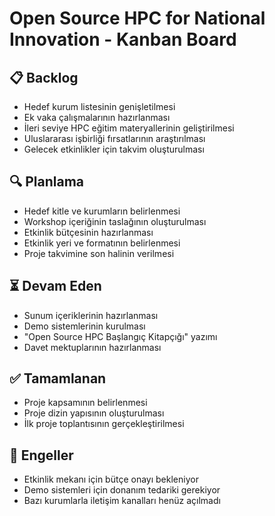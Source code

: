 # Open Source HPC for National Innovation - Kanban Board

## 📋 Backlog

- Hedef kurum listesinin genişletilmesi
- Ek vaka çalışmalarının hazırlanması
- İleri seviye HPC eğitim materyallerinin geliştirilmesi
- Uluslararası işbirliği fırsatlarının araştırılması
- Gelecek etkinlikler için takvim oluşturulması

## 🔍 Planlama

- Hedef kitle ve kurumların belirlenmesi
- Workshop içeriğinin taslağının oluşturulması
- Etkinlik bütçesinin hazırlanması
- Etkinlik yeri ve formatının belirlenmesi
- Proje takvimine son halinin verilmesi

## ⏳ Devam Eden

- Sunum içeriklerinin hazırlanması
- Demo sistemlerinin kurulması
- "Open Source HPC Başlangıç Kitapçığı" yazımı
- Davet mektuplarının hazırlanması

## ✅ Tamamlanan

- Proje kapsamının belirlenmesi
- Proje dizin yapısının oluşturulması
- İlk proje toplantısının gerçekleştirilmesi

## 🚫 Engeller

- Etkinlik mekanı için bütçe onayı bekleniyor
- Demo sistemleri için donanım tedariki gerekiyor
- Bazı kurumlarla iletişim kanalları henüz açılmadı
